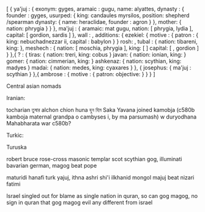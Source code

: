 


[
 {
  ya'juj : { 
   exonym: gyges, 
   aramaic : gugu, 
   name: alyattes,
   dynasty : {
    founder : gyges,
    usurped: {
     king: candaules myrsilos,
     position: shepherd /spearman
     dynasty: {
      name: heraclidae,
      founder : agron
     }
    },
    mother: {
     nation: phrygia
    }
   }
  },
  ma'juj : { 
   aramaic: mat gugu, 
   nation: [ phrygia, lydia ], 
   capital: [ gordion, sardis ]
  },
  wall : ,
  additions: {
   ezekiel: {
    motive : {
     patron : {
      king: nebuchadnezzar ii,
      capital : babylon
      }
    }
    rosh: ,
    tubal : { 
     nation: tibareni, 
     king: 
    },
    meshech : { 
     nation: [ moschia, phrygia ], 
     king: [ ]
     capital: [ , gordion ]
    }
   },{
   ? : {
    tiras: { nation: treri, king: cobus }
    javan: { nation: ionian, king:  }
    gomer: { nation: cimmerian, king:  }
    ashkenaz: { nation: scythian, king: madyes }
    madai: { nation: medes, king: cyaxares }
   }, {
    josephus: {
     ma'juj : scythian
    }
   },{
    ambrose : {
     motive : {
      patron: 
      objective: 
    } 
   }
 }
]

Central asian nomads

Iranian: 

tocharian তুষার alchon chion huna হুন হিম
Saka
Yavana
joined kamobja (c580b kamboja maternal grandpa o cambyses i, by ma parsumash) w duryodhana
Mahabharata war c580b?

Turkic:

Turuska

robert bruce rose-cross masonic templar scot scythian gog, illuminati bavarian german, magog beat pope

maturidi hanafi turk yajuj, ithna ashri shi'i ilkhanid mongol majuj beat nizari fatimi

Israel singled out for blame as single nation in quran, so can gog magog, no sign in quran that gog magog evil any different from israel